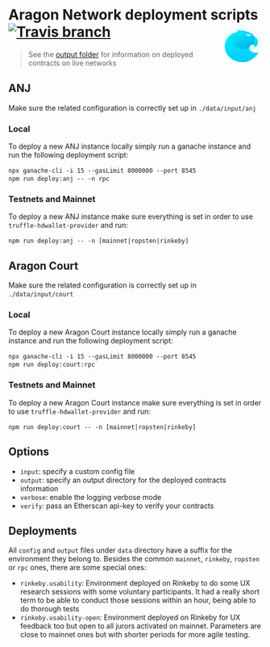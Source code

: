 # Aragon Network deployment scripts <img align="right" src=".github/assets/aragon.svg" height="80px" /> [![Travis branch](https://img.shields.io/travis/aragon/aragon-court/development.svg?style=for-the-badge)](https://travis-ci.com/aragon/aragon-court/)

> See the [output folder](./data/output) for information on deployed contracts on live networks

## ANJ

Make sure the related configuration is correctly set up in `./data/input/anj`

### Local

To deploy a new ANJ instance locally simply run a ganache instance and run the following deployment script:

```
npx ganache-cli -i 15 --gasLimit 8000000 --port 8545
npm run deploy:anj -- -n rpc
```

### Testnets and Mainnet

To deploy a new ANJ instance make sure everything is set in order to use `truffle-hdwallet-provider` and run:

```
npm run deploy:anj -- -n [mainnet|ropsten|rinkeby]
```

## Aragon Court

Make sure the related configuration is correctly set up in `./data/input/court`

### Local

To deploy a new Aragon Court instance locally simply run a ganache instance and run the following deployment script:

```
npx ganache-cli -i 15 --gasLimit 8000000 --port 8545
npm run deploy:court:rpc
```

### Testnets and Mainnet

To deploy a new Aragon Court instance make sure everything is set in order to use `truffle-hdwallet-provider` and run:

```
npm run deploy:court -- -n [mainnet|ropsten|rinkeby]
```

## Options

- `input`: specify a custom config file
- `output`: specify an output directory for the deployed contracts information
- `verbose`: enable the logging verbose mode
- `verify`: pass an Etherscan api-key to verify your contracts

## Deployments

All `config` and `output` files under `data` directory have a suffix for the environment they belong to. Besides the common `mainnet`, `rinkeby`, `ropsten` or `rpc` ones, there are some special ones:

- `rinkeby.usability`: Environment deployed on Rinkeby to do some UX research sessions with some voluntary participants. It had a really short term to be able to conduct those sessions within an hour, being able to do thorough tests
- `rinkeby.usability-open`: Environment deployed on Rinkeby for UX feedback too but open to all jurors activated on mainnet. Parameters are close to mainnet ones but with shorter periods for more agile testing.
